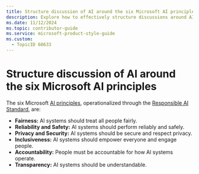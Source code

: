 ```yaml
---
title: Structure discussion of AI around the six Microsoft AI principles - Responsible AI Style Guide
description: Explore how to effectively structure discussions around AI by aligning with Microsoft's six AI principles.
ms.date: 11/12/2024
ms.topic: contributor-guide
ms.service: microsoft-product-style-guide
ms.custom:
  - TopicID 60633
---
```



# Structure discussion of AI around the six Microsoft AI principles

The six Microsoft [AI principles](https://www.microsoft.com/ai/our-approach?activetab=pivot1:primaryr5), operationalized through the [Responsible AI Standard](https://microsoft.sharepoint.com/sites/ResponsibleAI/V2%20RAI%20Standard/Forms/AllItems.aspx?id=%2Fsites%2FResponsibleAI%2FV2%20RAI%20Standard%2FMS%20Responsible%20AI%20Standard%20v2%2Epdf&parent=%2Fsites%2FResponsibleAI%2FV2%20RAI%20Standard&p=true&ga=1), are:

- **Fairness:** Al systems should treat all people fairly.
- **Reliability and Safety:** Al systems should perform reliably and safely.
- **Privacy and Security:** Al systems should be secure and respect privacy.
- **Inclusiveness:** Al systems should empower everyone and engage people.
- **Accountability:** People must be accountable for how Al systems operate.
- **Transparency:** AI systems should be understandable.